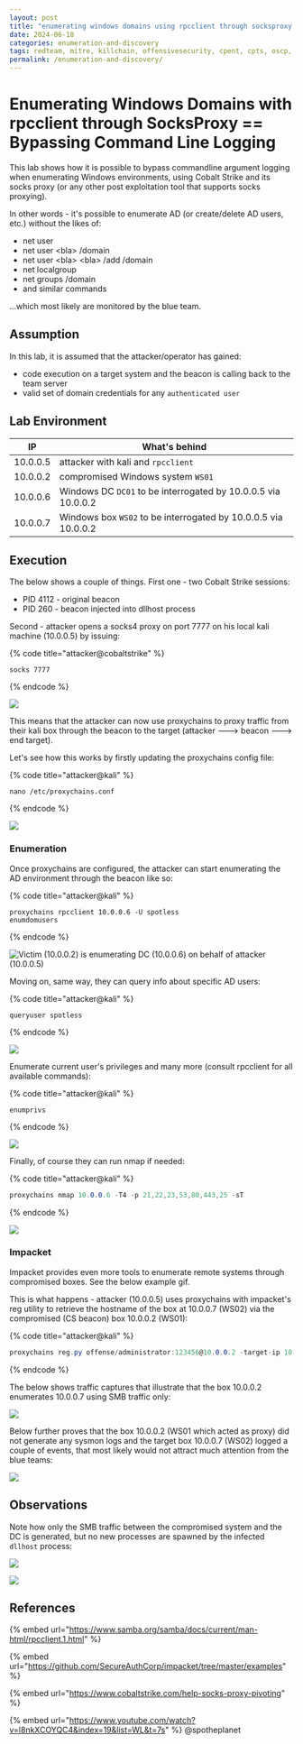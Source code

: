 ```yaml
---
layout: post
title: "enumerating windows domains using rpcclient through socksproxy bypassing command line logging"
date: 2024-06-18
categories: enumeration-and-discovery
tags: redteam, mitre, killchain, offensivesecurity, cpent, cpts, oscp, exploit
permalink: /enumeration-and-discovery/
---
```


# Enumerating Windows Domains with rpcclient through SocksProxy == Bypassing Command Line Logging

This lab shows how it is possible to bypass commandline argument logging when enumerating Windows environments, using Cobalt Strike and its socks proxy (or any other post exploitation tool that supports socks proxying).&#x20;

In other words - it's possible to enumerate AD (or create/delete AD users, etc.) without the likes of:

* net user
* net user \<bla> /domain
* net user \<bla> \<bla> /add /domain
* net localgroup
* net groups /domain
* and similar commands

...which most likely are monitored by the blue team.

## Assumption

In this lab, it is assumed that the attacker/operator has gained:

* code execution on a target system and the beacon is calling back to the team server
* valid set of domain credentials for any `authenticated user`

## Lab Environment

| IP       | What's behind                                                  |
| -------- | -------------------------------------------------------------- |
| 10.0.0.5 | attacker with kali and `rpcclient`                             |
| 10.0.0.2 | compromised Windows system `WS01`                              |
| 10.0.0.6 | Windows DC `DC01` to be interrogated by 10.0.0.5 via 10.0.0.2  |
| 10.0.0.7 | Windows box `WS02` to be interrogated by 10.0.0.5 via 10.0.0.2 |

## Execution

The below shows a couple of things. First one - two Cobalt Strike sessions:

* PID 4112 - original beacon
* PID 260 - beacon injected into dllhost process

Second - attacker opens a socks4 proxy on port 7777 on his local kali machine (10.0.0.5) by issuing:

{% code title="attacker@cobaltstrike" %}
```
socks 7777
```
{% endcode %}

![](<../../.gitbook/assets/Screenshot from 2019-02-05 00-08-58.png>)

This means that the attacker can now use proxychains to proxy traffic from their kali box through the beacon to the target (attacker ---> beacon ---> end target).

Let's see how this works by firstly updating the proxychains config file:

{% code title="attacker@kali" %}
```
nano /etc/proxychains.conf
```
{% endcode %}

![](<../../.gitbook/assets/Screenshot from 2019-02-04 23-20-21.png>)

### Enumeration

Once proxychains are configured, the attacker can start enumerating the AD environment through the beacon like so:

{% code title="attacker@kali" %}
```
proxychains rpcclient 10.0.0.6 -U spotless
enumdomusers
```
{% endcode %}

![Victim (10.0.0.2) is enumerating DC (10.0.0.6) on behalf of attacker (10.0.0.5)](<../../.gitbook/assets/Screenshot from 2019-02-05 20-22-43.png>)

Moving on, same way, they can query info about specific AD users:

{% code title="attacker@kali" %}
```
queryuser spotless
```
{% endcode %}

![](<../../.gitbook/assets/Screenshot from 2019-02-04 23-34-33.png>)

Enumerate current user's privileges and many more (consult rpcclient for all available commands):

{% code title="attacker@kali" %}
```
enumprivs
```
{% endcode %}

![](<../../.gitbook/assets/Screenshot from 2019-02-04 23-34-42 (1).png>)

Finally, of course they can run nmap if needed:

{% code title="attacker@kali" %}
```csharp
proxychains nmap 10.0.0.6 -T4 -p 21,22,23,53,80,443,25 -sT
```
{% endcode %}

![](<../../.gitbook/assets/Screenshot from 2019-02-04 23-36-48.png>)

### Impacket

Impacket provides even more tools to enumerate remote systems through compromised boxes. See the below example gif.&#x20;

This is what happens - attacker (10.0.0.5) uses proxychains with impacket's reg utility to retrieve the hostname of the box at 10.0.0.7 (WS02) via the compromised (CS beacon) box 10.0.0.2 (WS01):

{% code title="attacker@kali" %}
```csharp
proxychains reg.py offense/administrator:123456@10.0.0.2 -target-ip 10.0.0.7 query -keyName hklm\system\currentcontrolset\control\computername\computername
```
{% endcode %}

The below shows traffic captures that illustrate that the box 10.0.0.2 enumerates 10.0.0.7 using SMB traffic only:

![](<../../.gitbook/assets/Peek 2019-02-09 19-50.gif>)

Below further proves that the box 10.0.0.2 (WS01 which acted as proxy) did not generate any sysmon logs and the target box 10.0.0.7 (WS02) logged a couple of events, that most likely would not attract much attention from the blue teams:

![](<../../.gitbook/assets/Screenshot from 2019-02-09 19-59-58.png>)

## Observations

Note how only the SMB traffic between the compromised system and the DC is generated, but no new processes are spawned by the infected `dllhost` process:

![](<../../.gitbook/assets/Peek 2019-02-05 20-24.gif>)

![](<../../.gitbook/assets/Screenshot from 2019-02-04 23-18-20.png>)

## References

{% embed url="https://www.samba.org/samba/docs/current/man-html/rpcclient.1.html" %}

{% embed url="https://github.com/SecureAuthCorp/impacket/tree/master/examples" %}

{% embed url="https://www.cobaltstrike.com/help-socks-proxy-pivoting" %}

{% embed url="https://www.youtube.com/watch?v=l8nkXCOYQC4&index=19&list=WL&t=7s" %}
@spotheplanet
